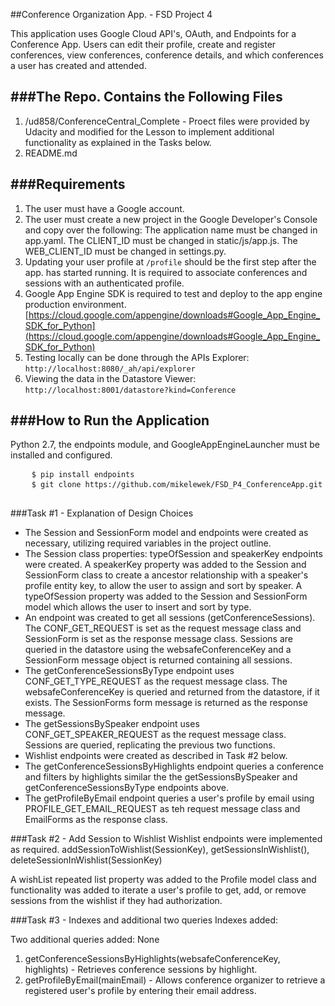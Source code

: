 ##Conference Organization App. - FSD Project 4

This application uses Google Cloud API's, OAuth, and Endpoints for a Conference App. Users can edit their profile, create and register conferences, view conferences, conference details, and which conferences a user has created and attended.

###The Repo. Contains the Following Files
-------------------------------------
 1. /ud858/ConferenceCentral_Complete - Proect files were provided by Udacity and modified for the Lesson to implement additional functionality as explained in the Tasks below.
 2. README.md
 
 
###Requirements
--------------------
 1. The user must have a Google account.
 2. The user must create a new project in the Google Developer's Console and copy over the following: The application name must be changed in app.yaml. The CLIENT_ID must be changed in static/js/app.js. The WEB_CLIENT_ID must be changed in settings.py.
 3. Updating your user profile at <code>/profile</code> should be the first step after the app. has started running. It is required to associate conferences and sessions with an authenticated profile.
 4. Google App Engine SDK is required to test and deploy to the app engine production environment. [https://cloud.google.com/appengine/downloads#Google_App_Engine_SDK_for_Python](https://cloud.google.com/appengine/downloads#Google_App_Engine_SDK_for_Python)
 5. Testing locally can be done through the APIs Explorer: <code>http://localhost:8080/_ah/api/explorer</code>
 6. Viewing the data in the Datastore Viewer: <code>http://localhost:8001/datastore?kind=Conference</code>
 
###How to Run the Application
-------------------------
<p>Python 2.7, the endpoints module, and GoogleAppEngineLauncher must be installed and configured.</p>

<pre>
    <code>$ pip install endpoints</code>
	<code>$ git clone https://github.com/mikelewek/FSD_P4_ConferenceApp.git</code>
	<code></code>
</pre>

###Task #1 - Explanation of Design Choices

* The Session and SessionForm model and endpoints were created as necessary, utilizing required variables in the project outline.
* The Session class properties: typeOfSession and speakerKey endpoints were created. A speakerKey property was added to the Session and SessionForm class to create a ancestor relationship with a speaker's profile entity key, to allow the user to assign and sort by speaker. A typeOfSession property was added to the Session and SessionForm model which allows the user to insert and sort by type. 
* An endpoint was created to get all sessions (getConferenceSessions). The CONF_GET_REQUEST is set as the request message class and SessionForm is set as the response message class. Sessions are queried in the datastore using the websafeConferenceKey and a SessionForm message object is returned containing all sessions.
* The getConferenceSessionsByType endpoint uses CONF_GET_TYPE_REQUEST as the request message class. The websafeConferenceKey is queried and returned from the datastore, if it exists. The SessionForms form message is returned as the response message.
* The getSessionsBySpeaker endpoint uses CONF_GET_SPEAKER_REQUEST as the request message class. Sessions are queried, replicating the previous two functions.
* Wishlist endpoints were created as described in Task #2 below.
* The getConferenceSessionsByHighlights endpoint queries a conference and filters by highlights similar the the getSessionsBySpeaker and getConferenceSessionsByType endpoints above.
* The getProfileByEmail endpoint queries a user's profile by email using PROFILE_GET_EMAIL_REQUEST as teh request message class and EmailForms as the response class.

###Task #2 - Add Session to Wishlist
Wishlist endpoints were implemented as required. addSessionToWishlist(SessionKey), getSessionsInWishlist(), deleteSessionInWishlist(SessionKey)

A wishList repeated list property was added to the Profile model class and functionality was added to iterate a user's profile to get, add, or remove sessions from the wishlist if they had authorization.

###Task #3 - Indexes and additional two queries
Indexes added:

Two additional queries added: None

1. getConferenceSessionsByHighlights(websafeConferenceKey, highlights) - Retrieves conference sessions by highlight.
2. getProfileByEmail(mainEmail) - Allows conference organizer to retrieve a registered user's profile by entering their email address.
